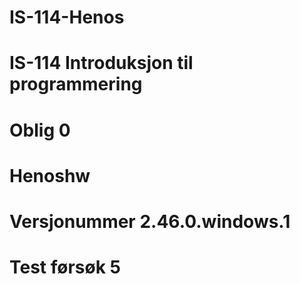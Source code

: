 # IS-114-Henos
# IS-114 Introduksjon til programmering
# Oblig 0
# Henoshw
# Versjonummer 2.46.0.windows.1
# Test førsøk 5
